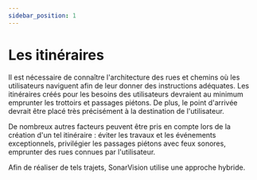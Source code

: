```yaml
---
sidebar_position: 1
---
```


# Les itinéraires

Il est nécessaire de connaître l'architecture des rues et chemins où les utilisateurs naviguent afin de leur donner des
instructions adéquates.
Les itinéraires créés pour les besoins des utilisateurs devraient au minimum emprunter les trottoirs et passages
piétons.
De plus, le point d'arrivée devrait être placé très précisément à la destination de l'utilisateur.

De nombreux autres facteurs peuvent être pris en compte lors de la création d'un tel itinéraire : éviter les travaux et
les événements exceptionnels, privilégier les passages piétons avec feux sonores, emprunter des rues connues par
l'utilisateur.

Afin de réaliser de tels trajets, SonarVision utilise une approche hybride.
